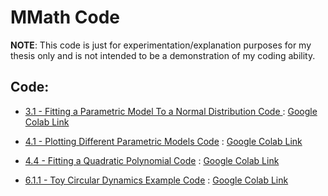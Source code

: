# MMath Code

**NOTE**: This code is just for experimentation/explanation purposes for my thesis only and is not intended to be a demonstration of my coding ability.

## Code:

 - [3.1 - Fitting a Parametric Model To a Normal Distribution Code ](https://github.com/DarrahK/MMath-Code/blob/main/Gaus_Example.ipynb)
 : [Google Colab Link](https://colab.research.google.com/github/DarrahK/MMath-Code/blob/main/Gaus_Example.ipynb)
 
 - [4.1 - Plotting Different Parametric Models Code](https://github.com/DarrahK/MMath-Code/blob/main/Plot_Parametric_Models.ipynb)
: [Google Colab Link](https://colab.research.google.com/github/DarrahK/MMath-Code/blob/main/Plot_Parametric_Models.ipynb)

 - [4.4 - Fitting a Quadratic Polynomial Code](https://github.com/DarrahK/MMath-Code/blob/main/Quad_Poly_Example.ipynb)
: [Google Colab Link](https://colab.research.google.com/github/DarrahK/MMath-Code/blob/main/Quad_Poly_Example.ipynb)

 - [6.1.1 - Toy Circular Dynamics Example Code](https://github.com/DarrahK/MMath-Code/blob/main/ODE_Toy_Example.ipynb)
: [Google Colab Link](https://colab.research.google.com/github/DarrahK/MMath-Code/blob/main/ODE_Toy_Example.ipynb)

